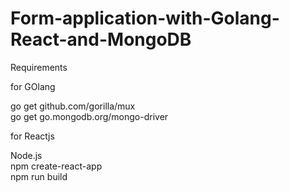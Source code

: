 # Form-application-with-Golang-React-and-MongoDB

Requirements  

for GOlang  

go get github.com/gorilla/mux  
go get go.mongodb.org/mongo-driver  


for Reactjs  

Node.js  
npm create-react-app <yourAppName>  
npm run build  

